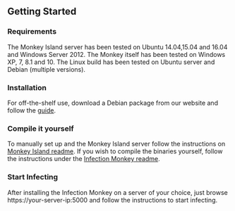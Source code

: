 
Getting Started
---------------

### Requirements

The Monkey Island server has been tested on Ubuntu 14.04,15.04 and 16.04 and Windows Server 2012.
The Monkey itself has been tested on Windows XP, 7, 8.1 and 10. The Linux build has been tested on Ubuntu server and Debian (multiple versions).

### Installation

For off-the-shelf use, download a Debian package from our website and follow the [guide](https://www.guardicore.com/infectionmonkey/wt/).

### Compile it yourself
To manually set up and the Monkey Island server follow the instructions on [Monkey Island readme](monkey_island/readme.txt). If you wish to compile the binaries yourself, follow the instructions under the [Infection Monkey readme](chaos_monkey/readme.txt).

### Start Infecting

After installing the Infection Monkey on a server of your choice, just browse https://your-server-ip:5000 and follow the instructions to start infecting.